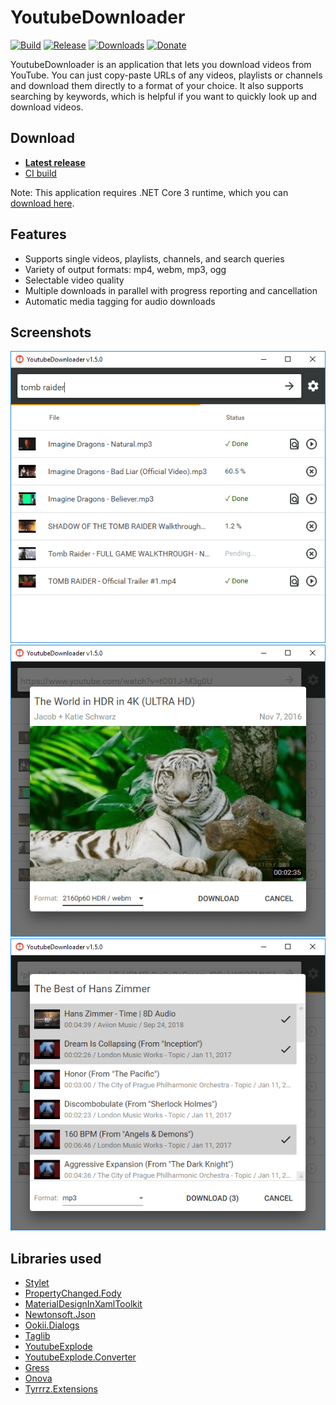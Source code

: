 # YoutubeDownloader

[![Build](https://github.com/Tyrrrz/YoutubeDownloader/workflows/CI/badge.svg?branch=master)](https://github.com/Tyrrrz/YoutubeDownloader/actions)
[![Release](https://img.shields.io/github/release/Tyrrrz/YoutubeDownloader.svg)](https://github.com/Tyrrrz/YoutubeDownloader/releases)
[![Downloads](https://img.shields.io/github/downloads/Tyrrrz/YoutubeDownloader/total.svg)](https://github.com/Tyrrrz/YoutubeDownloader/releases)
[![Donate](https://img.shields.io/badge/donate-$$$-purple.svg)](https://tyrrrz.me/donate)

YoutubeDownloader is an application that lets you download videos from YouTube. You can just copy-paste URLs of any videos, playlists or channels and download them directly to a format of your choice. It also supports searching by keywords, which is helpful if you want to quickly look up and download videos.

## Download

- **[Latest release](https://github.com/Tyrrrz/YoutubeDownloader/releases/latest)**
- [CI build](https://github.com/Tyrrrz/YoutubeDownloader/actions)

Note: This application requires .NET Core 3 runtime, which you can [download here](https://dotnet.microsoft.com/download/dotnet-core/3.0/runtime).

## Features

- Supports single videos, playlists, channels, and search queries
- Variety of output formats: mp4, webm, mp3, ogg
- Selectable video quality
- Multiple downloads in parallel with progress reporting and cancellation
- Automatic media tagging for audio downloads

## Screenshots

![list](.screenshots/list.png)
![single](.screenshots/single.png)
![multiple](.screenshots/multiple.png)

## Libraries used

- [Stylet](https://github.com/canton7/Stylet)
- [PropertyChanged.Fody](https://github.com/Fody/PropertyChanged)
- [MaterialDesignInXamlToolkit](https://github.com/ButchersBoy/MaterialDesignInXamlToolkit)
- [Newtonsoft.Json](https://github.com/JamesNK/Newtonsoft.Json)
- [Ookii.Dialogs](https://github.com/caioproiete/ookii-dialogs-wpf)
- [Taglib](https://github.com/mono/taglib-sharp)
- [YoutubeExplode](https://github.com/Tyrrrz/YoutubeExplode)
- [YoutubeExplode.Converter](https://github.com/Tyrrrz/YoutubeExplode.Converter)
- [Gress](https://github.com/Tyrrrz/Gress)
- [Onova](https://github.com/Tyrrrz/Onova)
- [Tyrrrz.Extensions](https://github.com/Tyrrrz/Extensions)
